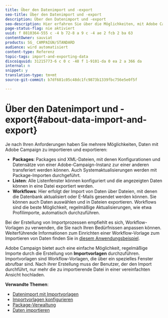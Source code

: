 ```yaml
---
title: Über den Datenimport und -export
seo-title: Über den Datenimport und -export
description: Über den Datenimport und -export
seo-description: Hier erfahren Sie über die Möglichkeiten, mit Adobe Campaign Daten zu importieren und zu exportieren.
page-status-flag: nie aktiviert
uuid: f 8810364-555 c -4 b 72-8 a 9 c -4 ae 2 fcb 2 ba 63
contentOwner: sauviat
products: SG_ CAMPAIGN/STANDARD
audience: wird automatisiert
content-type: Referenz
topic-tags: import-and-exporting-data
discoiquuid: 31215773-6 c 0 c -48 f 1-9101-da 0 ea 2 a 366 da
internal: n
snippet: y
translation-type: tm+mt
source-git-commit: b7df681c05c48dc1fc9873b1339fbc756e5e0f5f

---
```



# Über den Datenimport und -export{#about-data-import-and-export}

Je nach Ihren Anforderungen haben Sie mehrere Möglichkeiten, Daten mit Adobe Campaign zu importieren und exportieren:

* **Packages**: Packages sind XML-Dateien, mit denen Konfigurationen und Datensätze von einer Adobe-Campaign-Instanz zur einer anderen transferiert werden können. Auch Systemaktualisierungen werden mit Package-Importen durchgeführt.
* **Listen**: Alle Listenfenster können konfiguriert und die angezeigten Daten können in eine Datei exportiert werden.
* **Workflows**: Hier erfolgt der Import von Daten über Dateien, mit denen die Datenbank aktualisiert oder E-Mails gesendet werden können. Sie können auch Daten auswählen und in Dateien exportieren. Workflows sind die beste Möglichkeit, regelmäßige Aktualisierungen, wie etwa Profilimporte, automatisch durchzuführen.

Bei der Erstellung von Importprozessen empfiehlt es sich, Workflow-Vorlagen zu verwenden, die Sie nach Ihren Bedürfnissen anpassen können. Weiterführende Informationen zum Einrichten einer Workflow-Vorlage zum Importieren von Daten finden Sie in [diesem Anwendungsbeispiel](../../automating/using/importing-data.md#example--import-workflow-template).

Adobe Campaign bietet auch eine einfache Möglichkeit, regelmäßige Importe durch die Erstellung von **Importvorlagen** durchzuführen. Importvorlagen sind Workflow-Vorlagen, die über ein spezielles Fenster abrufbar sind. Nach ihrer Erstellung muss der Benutzer, der den Import durchführt, nur mehr die zu importierende Datei in einer vereinfachten Ansicht hochladen.

**Verwandte Themen**:

* [Datenimport mit Importvorlagen](../../automating/using/importing-data-with-import-templates.md)
* [Importvorlagen konfigurieren](../../automating/using/defining-import-templates.md)
* [Package-Verwaltung](../../automating/using/managing-packages.md)
* [Daten importieren](../../automating/using/importing-data.md)

